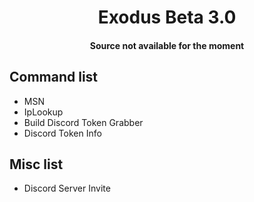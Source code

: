 <h1 align="center">
  Exodus Beta 3.0
</h1>

<h4 align="center">
  Source not available for the moment
</h4> 

## Command list

- MSN
- IpLookup
- Build Discord Token Grabber
- Discord Token Info

## Misc list

- Discord Server Invite
